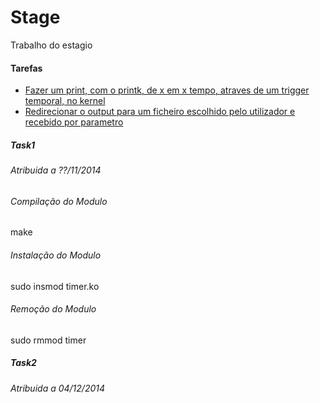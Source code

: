 Stage
=====

Trabalho do estagio

#### Tarefas
- [Fazer um print, com o printk, de x em x tempo, atraves de um trigger temporal, no kernel](#task1)
- [Redirecionar o output para um ficheiro escolhido pelo utilizador e recebido por parametro](#task2)


##### Task1
###### Atribuida a ??/11/2014

###### Compilação do Modulo
make

###### Instalação do Modulo
sudo insmod timer.ko

###### Remoção do Modulo
sudo rmmod timer

##### Task2
###### Atribuida a 04/12/2014


